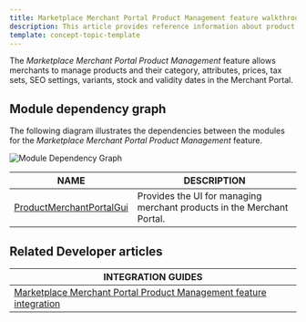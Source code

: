 ```yaml
---
title: Marketplace Merchant Portal Product Management feature walkthrough
description: This article provides reference information about product in the Merchant Portal.
template: concept-topic-template
---
```


The *Marketplace Merchant Portal Product Management* feature allows merchants to manage products and their category, attributes, prices, tax sets, SEO settings, variants, stock and validity dates in the Merchant Portal.

## Module dependency graph

The following diagram illustrates the dependencies between the modules for the *Marketplace Merchant Portal Product Management* feature.

![Module Dependency Graph](https://confluence-connect.gliffy.net/embed/image/a38bb45f-0f1c-4153-8f3d-7873b3aa13af.png?utm_medium=live&utm_source=custom)

| NAME | DESCRIPTION |
| --- | --- |
| [ProductMerchantPortalGui](https://github.com/spryker/product-merchant-portal-gui) | Provides the UI for managing merchant products in the Merchant Portal. |


## Related Developer articles

|INTEGRATION GUIDES  |
|---------|
|[Marketplace Merchant Portal Product Management feature integration](/docs/marketplace/dev/feature-integration-guides/{{page.version}}/merchant-portal-marketplace-product-feature-integration.html) |
